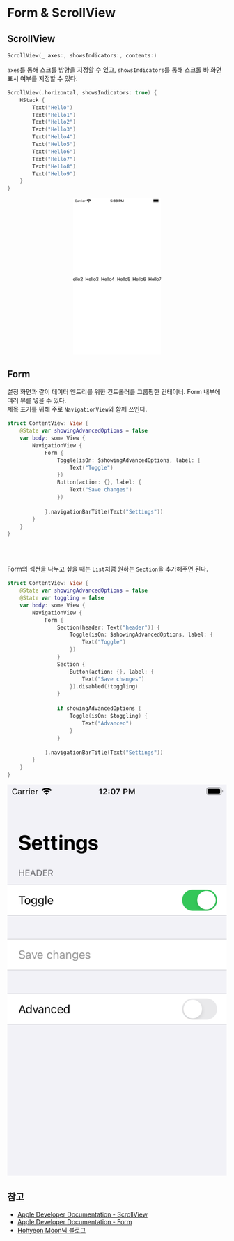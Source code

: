 # Form & ScrollView

## ScrollView

```swift
ScrollView(_ axes:, showsIndicators:, contents:)
```
`axes`를 통해 스크롤 방향을 지정할 수 있고, `showsIndicators`를 통해 스크롤 바 화면 표시 여부를 지정할 수 있다.

```swift
ScrollView(.horizontal, showsIndicators: true) {
    HStack {
        Text("Hello")
        Text("Hello1")
        Text("Hello2")
        Text("Hello3")
        Text("Hello4")
        Text("Hello5")
        Text("Hello6")
        Text("Hello7")
        Text("Hello8")
        Text("Hello9")
    }
}
```
<div style="text-align: center;">
	<img src="./images/scrollview.png" width="40%">
</div>

## Form

설정 화면과 같이 데이터 엔트리를 위한 컨트롤러를 그룹핑한 컨테이너. Form 내부에 여러 뷰를 넣을 수 있다.<br>
제목 표기를 위해 주로 `NavigationView`와 함께 쓰인다.
```swift
struct ContentView: View {
    @State var showingAdvancedOptions = false
    var body: some View {
        NavigationView {
            Form {
                Toggle(isOn: $showingAdvancedOptions, label: {
                    Text("Toggle")
                })
                Button(action: {}, label: {
                    Text("Save changes")
                })

            }.navigationBarTitle(Text("Settings"))
        }
    }
}
```
<br>
<br>

Form의 섹션을 나누고 싶을 때는 `List`처럼 원하는 `Section`을 추가해주면 된다.
```swift
struct ContentView: View {
    @State var showingAdvancedOptions = false
    @State var toggling = false
    var body: some View {
        NavigationView {
            Form {
                Section(header: Text("header")) {
                    Toggle(isOn: $showingAdvancedOptions, label: {
                        Text("Toggle")
                    })
                }
                Section {
                    Button(action: {}, label: {
                        Text("Save changes")
                    }).disabled(!toggling)
                }

                if showingAdvancedOptions {
                    Toggle(isOn: $toggling) {
                        Text("Advanced")
                    }
                }

            }.navigationBarTitle(Text("Settings"))
        }
    }
}
```
<div style="text-align: center;">
    <img src="./images/form.png">
</div>

## 참고

- [Apple Developer Documentation - ScrollView](https://developer.apple.com/documentation/swiftui/scrollview)
- [Apple Developer Documentation - Form](https://developer.apple.com/documentation/swiftui/form)
- [Hohyeon Moon님 블로그](https://www.hohyeonmoon.com/blog/swiftui-tutorial-form-scrollview/)